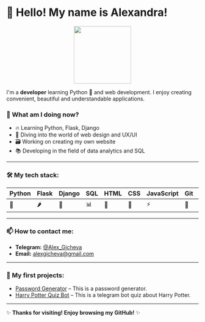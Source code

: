 # 👋 Hello! My name is Alexandra!

<p align="center">
  <img src="https://media.giphy.com/media/hvRJCLFzcasrR4ia7z/giphy.gif" width="150">
</p>

I'm a **developer** learning Python 🐍 and web development. I enjoy creating convenient, beautiful and understandable applications.

### 🚀 What am I doing now?

* 🔥 Learning Python, Flask, Django
* 🎨 Diving into the world of web design and UX/UI
* 🗃️ Working on creating my own website
* 📚 Developing in the field of data analytics and SQL

---

### 🛠️ My tech stack:

| Python | Flask | Django | SQL | HTML | CSS | JavaScript | Git | Flet |
| ------ | ----- | ------ | --- | ---- | --- | ---------- | --- | ---- |
| 🐍     | 🌶️   | 🚀     | 📊  | 📜   | 🎨 |    ⚡     | 🌳  | 🎛️ |

---

### 📫 How to contact me:

* **Telegram:** [@Alex_Gicheva](https://t.me/@Alex_Gicheva)
* **Email:** [alexgicheva@gmail.com](mailto:alexgicheva@gmail.com)

---

### 🌟 My first projects:

* [Password Generator](https://github.com/SkriptSparrow/PasswordGenerator) – This is a password generator.
* [Harry Potter Quiz Bot](https://github.com/SkriptSparrow/HarryPotterQuizBot) – This is a telegram bot quiz about Harry Potter.

---

✨ **Thanks for visiting! Enjoy browsing my GitHub!** ✨
